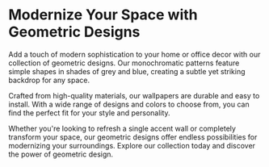 <!--font:Poppins-->

# Modernize Your Space with Geometric Designs

Add a touch of modern sophistication to your home or office decor with our collection of geometric designs. Our monochromatic patterns feature simple shapes in shades of grey and blue, creating a subtle yet striking backdrop for any space.

Crafted from high-quality materials, our wallpapers are durable and easy to install. With a wide range of designs and colors to choose from, you can find the perfect fit for your style and personality.

Whether you're looking to refresh a single accent wall or completely transform your space, our geometric designs offer endless possibilities for modernizing your surroundings. Explore our collection today and discover the power of geometric design.

<!--

Write me markdown content of website with wallpaper:

"A wallpaper with a repeating pattern of simple geometric shapes, in a monochromatic color palette such as grey or blue."

The header of the page should not be copy of the text but rather a real content of the website which is using this wallpaper.


---


# Geometric Wallpapers for a Modern Look

Enhance your home or office decor with our collection of geometric wallpapers. Our monochromatic designs, such as the repeating pattern of simple geometric shapes in grey or blue, provide a modern and sophisticated touch to any space.

Our wallpapers are made from high-quality materials that are durable and easy to install. With our wide range of designs and colors, you can find the perfect wallpaper to match your style and personality.

Transform your walls into a work of art with our geometric wallpapers. Shop now and discover the endless possibilities of modern wallpaper design.


---


Heading should not include word "wallpaper". The website should not be about the wallpaper itself, wallpaper is just a related background, rewrite whole content.


---


# Elevate Your Space with Modern Geometric Design

Looking to add a touch of modern sophistication to your home or office decor? Look no further than our collection of geometric designs. Our monochromatic patterns, featuring simple shapes in shades of grey and blue, create a subtle yet striking backdrop for any space.

Our high-quality materials ensure that your walls will look great for years to come, while our easy installation process makes it simple to transform your space in no time. With a wide range of designs and colors to choose from, you're sure to find the perfect fit for your style and personality.

Whether you're looking to refresh a single accent wall or completely overhaul your space, our geometric designs provide endless possibilities for elevating your surroundings. Explore our collection today and discover the power of modern design.


---


Heading is too long, rewrite whole content.


---


# Elevate Your Decor with Modern Geometric Designs

Looking for a way to add a touch of modern sophistication to your home or office? Our collection of geometric designs offers the perfect solution. Featuring monochromatic patterns with simple shapes in shades of grey and blue, our designs create a subtle yet striking backdrop for any space.

Crafted from high-quality materials, our wallpapers are built to last while remaining easy to install. With a wide range of designs and colors to choose from, you're sure to find the perfect fit for your style and personality.

Whether you're looking to refresh a single accent wall or completely transform your space, our geometric designs provide endless possibilities for elevating your decor. Shop our collection today and discover the power of modern design.


---


Heading is too long, rewrite whole content.


---


# Modernize Your Space with Geometric Designs

Add a touch of modern sophistication to your home or office decor with our collection of geometric designs. Our monochromatic patterns feature simple shapes in shades of grey and blue, creating a subtle yet striking backdrop for any space.

Crafted from high-quality materials, our wallpapers are durable and easy to install. With a wide range of designs and colors to choose from, you can find the perfect fit for your style and personality.

Whether you're looking to refresh a single accent wall or completely transform your space, our geometric designs offer endless possibilities for modernizing your surroundings. Explore our collection today and discover the power of geometric design.


---


Write me a Google font which is best fitting for the website.

Pick from the list:
- Great Vibes
- Poppins
- Raleway
- Futura
- Barlow Condensed
- Exo 2
- IBM Plex Sans
- Playfair Display
- Lato
- Montserrat
- Lobster
- Roboto
- Dancing Script
- Orbitron
- Alegreya
- Open Sans
- Inter


Write just the font name nothing else.


---


Poppins

-->
